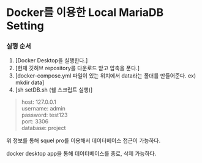 # Docker를 이용한 Local MariaDB Setting

### 실행 순서
  
1. [Docker Desktop을 실행한다.]
2. [현재 깃허브 repository를 다운로드 받고 압축을 푼다.]
3. [docker-compose.yml 파일이 있는 위치에서 data라는 폴더를 만들어준다. ex) mkdir data]
4. [sh setDB.sh (쉘 스크립트 실행)]

> host: 127.0.0.1  
> username: admin   
> password: test123   
> port: 3306  
> database: project

위 정보를 통해 squel pro를 이용해서 데이터베이스 접근이 가능하다.

docker desktop app을 통해 데이터베이스를 종료, 삭제 가능하다.
